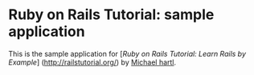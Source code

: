 # Ruby on Rails Tutorial: sample application

This is the sample application for
[*Ruby on Rails Tutorial: Learn Rails by Example*] (http://railstutorial.org/)
by [Michael hartl](http://michaelhartl.com/).

